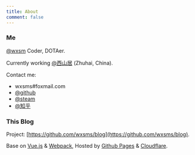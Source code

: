 ```yaml
---
title: About
comment: false
---
```


### Me

[@wxsm](https://github.com/wxsms) Coder, DOTAer.

Currently working [@西山居](https://www.xishanju.com/) (Zhuhai, China).

Contact me:

* wxsms#foxmail.com
* [@github](https://github.com/wxsms)
* [@steam](http://steamcommunity.com/id/wxsm/)
* [@知乎](https://www.zhihu.com/people/wxsm)

### This Blog

Project: [https://github.com/wxsms/blog](https://github.com/wxsms/blog).

Base on [Vue.js](https://vuejs.org/) & [Webpack](https://webpack.github.io/), Hosted by [Github Pages](https://pages.github.com/) & [Cloudflare](https://www.cloudflare.com/).
